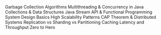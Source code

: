 Garbage Collection Algorithms
Multithreading & Concurrency in Java
Collections & Data Structures
Java Stream API & Functional Programming
System Design Basics
High Scalability Patterns
CAP Theorem & Distributed Systems
Replication vs Sharding vs Partitioning
Caching
Latency and Throughput Zero to Hero
